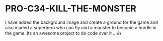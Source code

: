 # PRO-C34-KILL-THE-MONSTER
I have added the background image and create a ground for the game and also maded a superhero who can fly and a monster to become a hurdle in the game .Its an awesome project to do code over it ...👍
